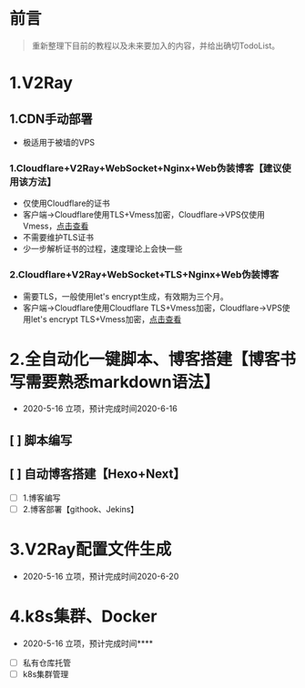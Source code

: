 # 前言
>重新整理下目前的教程以及未来要加入的内容，并给出确切TodoList。


# 1.V2Ray
## 1.CDN手动部署
- 极适用于被墙的VPS
### 1.Cloudflare+V2Ray+WebSocket+Nginx+Web伪装博客【建议使用该方法】
- 仅使用Cloudflare的证书
- 客户端->Cloudflare使用TLS+Vmess加密，Cloudflare->VPS仅使用Vmess，[点击查看](https://github.com/mack-a/v2ray-agent/blob/master/Cloudflare_Flexible.md)
- 不需要维护TLS证书
- 少一步解析证书的过程，速度理论上会快一些

### 2.Cloudflare+V2Ray+WebSocket+TLS+Nginx+Web伪装博客
- 需要TLS，一般使用let's encrypt生成，有效期为三个月。
- 客户端->Cloudflare使用Cloudflare TLS+Vmess加密，Cloudflare->VPS使用let's encrypt TLS+Vmess加密，[点击查看](https://github.com/mack-a/v2ray-agent/blob/master/Cloudflare_Full.md)

# 2.全自动化一键脚本、博客搭建【博客书写需要熟悉markdown语法】
- 2020-5-16 立项，预计完成时间2020-6-16

## [ ] 脚本编写
## [ ] 自动博客搭建【Hexo+Next】
- [ ] 1.博客编写
- [ ] 2.博客部署【githook、Jekins】

# 3.V2Ray配置文件生成
- 2020-5-16 立项，预计完成时间2020-6-20

# 4.k8s集群、Docker
- 2020-5-16 立项，预计完成时间****
- [ ] 私有仓库托管
- [ ] k8s集群管理

